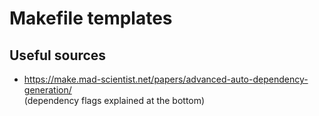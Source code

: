 # Makefile templates

## Useful sources
* https://make.mad-scientist.net/papers/advanced-auto-dependency-generation/<br>(dependency flags explained at the bottom)
